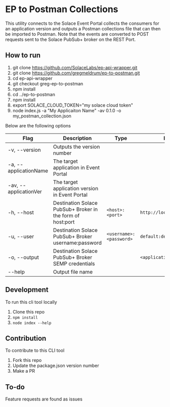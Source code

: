# EP to Postman Collections

This utility connects to the Solace Event Portal collects the consumers for an application version and outputs a Postman collections file that can then be imported to Postman. Note that the events are converted to POST requests sent to the Solace PubSub+ broker on the REST Port.

## How to run

1. git clone https://github.com/SolaceLabs/ep-api-wrapper.git
1. git clone https://github.com/gregmeldrum/ep-to-postman.git
1. cd ep-api-wrapper
1. git checkout greg-ep-to-postman
1. npm install
1. cd ../ep-to-postman
1. npm install
1. export SOLACE_CLOUD_TOKEN="my solace cloud token"
1. node index.js -a "My Applicaiton Name" -av 0.1.0 -o my_postman_collection.json

Below are the following options

| Flag          | Description                                                | Type                    | Default                          |
| --------------------- | ---------------------------------------------------------- | ----------------------- | -------------------------------- |
| -v, --version         | Outputs the version number                                 |                         |                                  |
| -a, --applicationName | The target application in Event Portal                     |                         |                                  |
| -av, --applicationVer | The target application version in Event Portal             |                         |                                  |
| -h, --host            | Destination Solace PubSub+ Broker in the form of host:port | `<host>:<port>`         | `http://localhost:9000`          |
| -u, --user            | Destination Solace PubSub+ Broker username:password        | `<username>:<password>` | `default:default`                |
| -o, --output          | Destination Solace PubSub+ Broker SEMP credentials         |                         | `<application_collections>` |
| --help                | Output file name                                           |                         |                                  |

## Development

To run this cli tool locally

1. Clone this repo
1. `npm install`
1. `node index --help`

## Contribution

To contribute to this CLI tool

1. Fork this repo
1. Update the package.json version number
1. Make a PR

## To-do

Feature requests are found as issues
